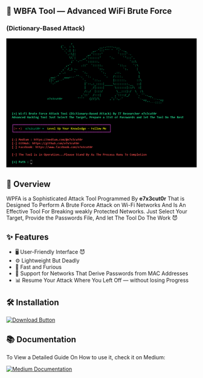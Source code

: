 ## 📡 WBFA Tool — Advanced WiFi Brute Force
### (Dictionary-Based Attack)

![Tool Preview](auto.PNG)

## 📌 Overview
WPFA is a Sophisticated Attack Tool Programmed By **e7x3cut0r** That is Designed To Perform A Brute Force Attack on Wi-Fi Networks And Is An Effective Tool For Breaking weakly Protected Networks.
Just Select Your Target, Provide the Passwords File, And let The Tool Do The Work 😈

## ✨ Features
- 🖥 User-Friendly Interface  😈
- ⚙ Lightweight But Deadly 
- 🚀 Fast and Furious
- 📶 Support for Networks That Derive Passwords from MAC Addresses
- 📊 Resume Your Attack Where You Left Off — without losing Progress

## 🛠 Installation
<p align="left">
  <a href="https://github.com/pl7x3cut0r/wifi-bf-tool/releases/download/v1.0/WiFi.Brute.Force.exe">
    <img src="https://img.shields.io/badge/Download-pl7x3cut0r-red?style=for-the-badge&logo=windows" alt="Download Button"/>
  </a>  
</p>  

## 📚 Documentation
<div align="left">
  <p>To View a Detailed Guide On How to use it, check it on Medium:</p>
  <a href="https://medium.com/@pl7x3cut0r/tool-advanced-wi-fi-brute-force-engine-dictionary-based-attack-5dfa9a567f2f" target="_blank">
    <img src="https://img.shields.io/badge/📖_Read_on_Medium-12100E?style=for-the-badge&logo=medium&logoColor=white" alt="Medium Documentation"/>
  </a>
</div>
